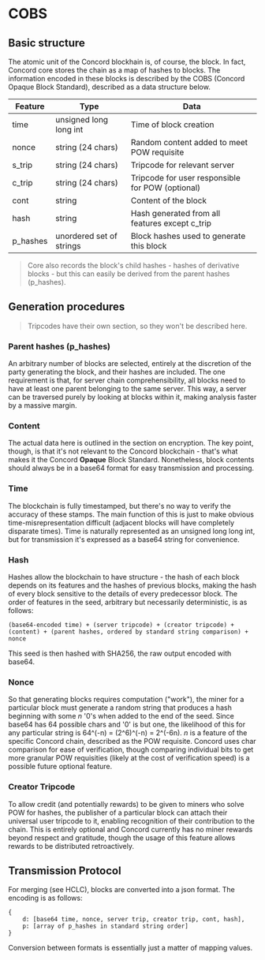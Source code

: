 # COBS

## Basic structure

The atomic unit of the Concord blockhain is, of course, the block. In fact, Concord core stores the chain as a map of hashes to blocks. The information encoded in these blocks is described by the COBS (Concord Opaque Block Standard), described as a data structure below.

| Feature  | Type                     | Data                                             |
|----------|--------------------------|--------------------------------------------------|
| time     | unsigned long long int   | Time of block creation                           |
| nonce    | string (24 chars)        | Random content added to meet POW requisite       |
| s_trip   | string (24 chars)        | Tripcode for relevant server                     |
| c_trip   | string (24 chars)        | Tripcode for user responsible for POW (optional) |
| cont     | string                   | Content of the block                             |
| hash     | string                   | Hash generated from all features except c_trip   |
| p_hashes | unordered set of strings | Block hashes used to generate this block         |

> Core also records the block's child hashes - hashes of derivative blocks - but this can easily be derived from the parent hashes (p_hashes).

## Generation procedures

> Tripcodes have their own section, so they won't be described here.

### Parent hashes (p_hashes)

An arbitrary number of blocks are selected, entirely at the discretion of the party generating the block, and their hashes are included. The one requirement is that, for server chain comprehensibility, all blocks need to have at least one parent belonging to the same server. This way, a server can be traversed purely by looking at blocks within it, making analysis faster by a massive margin.

### Content

The actual data here is outlined in the section on encryption. The key point, though, is that it's not relevant to the Concord blockchain - that's what makes it the Concord **Opaque** Block Standard. Nonetheless, block contents should always be in a base64 format for easy transmission and processing.

### Time

The blockchain is fully timestamped, but there's no way to verify the accuracy of these stamps. The main function of this is just to make obvious time-misrepresentation difficult (adjacent blocks will have completely disparate times). Time is naturally represented as an unsigned long long int, but for transmission it's expressed as a base64 string for convenience.

### Hash

Hashes allow the blockchain to have structure - the hash of each block depends on its features and the hashes of previous blocks, making the hash of every block sensitive to the details of every predecessor block. The order of features in the seed, arbitrary but necessarily deterministic, is as follows:
```
(base64-encoded time) + (server tripcode) + (creator tripcode) + (content) + (parent hashes, ordered by standard string comparison) + nonce
```
This seed is then hashed with SHA256, the raw output encoded with base64.

### Nonce

So that generating blocks requires computation ("work"), the miner for a particular block must generate a random string that produces a hash beginning with some *n* '0's when added to the end of the seed. Since base64 has 64 possible chars and '0' is but one, the likelihood of this for any particular string is 64^(-n) = (2^6)^(-n) = 2^(-6n). *n* is a feature of the specific Concord chain, described as the POW requisite. Concord uses char comparison for ease of verification, though comparing individual bits to get more granular POW requisities (likely at the cost of verification speed) is a possible future optional feature. 

### Creator Tripcode

To allow credit (and potentially rewards) to be given to miners who solve POW for hashes, the publisher of a particular block can attach their universal user tripcode to it, enabling recognition of their contribution to the chain. This is entirely optional and Concord currently has no miner rewards beyond respect and gratitude, though the usage of this feature allows rewards to be distributed retroactively.

## Transmission Protocol

For merging (see HCLC), blocks are converted into a json format. The encoding is as follows:
```
{
    d: [base64 time, nonce, server trip, creator trip, cont, hash],
    p: [array of p_hashes in standard string order]
}
```
Conversion between formats is essentially just a matter of mapping values.